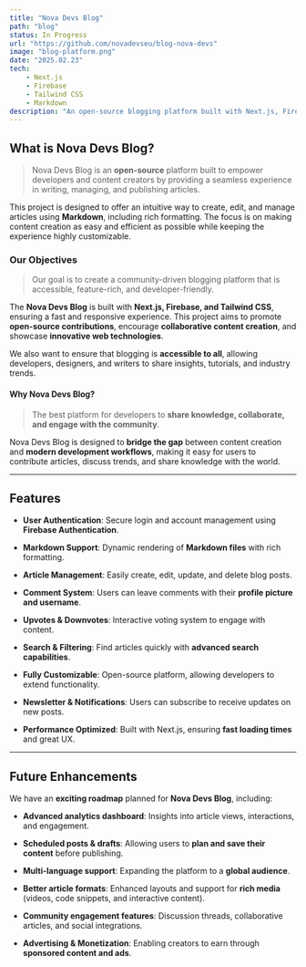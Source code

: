 ```yaml
---
title: "Nova Devs Blog"
path: "blog"
status: In Progress
url: "https://github.com/novadevseu/blog-nova-devs"
image: "blog-platform.png"
date: "2025.02.23"
tech:
    - Next.js
    - Firebase
    - Tailwind CSS
    - Markdown
description: "An open-source blogging platform built with Next.js, Firebase, and Tailwind CSS, designed to provide a seamless experience for content creators and developers"
---
```


## What is Nova Devs Blog?

> Nova Devs Blog is an **open-source** platform built to empower developers and content creators by providing a seamless experience in writing, managing, and publishing articles.

This project is designed to offer an intuitive way to create, edit, and manage articles using **Markdown**, including rich formatting. The focus is on making content creation as easy and efficient as possible while keeping the experience highly customizable.

### Our Objectives

> Our goal is to create a community-driven blogging platform that is accessible, feature-rich, and developer-friendly.

The **Nova Devs Blog** is built with **Next.js, Firebase, and Tailwind CSS**, ensuring a fast and responsive experience. This project aims to promote **open-source contributions**, encourage **collaborative content creation**, and showcase **innovative web technologies**.

We also want to ensure that blogging is **accessible to all**, allowing developers, designers, and writers to share insights, tutorials, and industry trends.

#### Why Nova Devs Blog?

> The best platform for developers to **share knowledge, collaborate, and engage with the community**.

Nova Devs Blog is designed to **bridge the gap** between content creation and **modern development workflows**, making it easy for users to contribute articles, discuss trends, and share knowledge with the world.

---

## Features

- **User Authentication**: Secure login and account management using **Firebase Authentication**.

- **Markdown Support**: Dynamic rendering of **Markdown files** with rich formatting.

- **Article Management**: Easily create, edit, update, and delete blog posts.

- **Comment System**: Users can leave comments with their **profile picture and username**.

- **Upvotes & Downvotes**: Interactive voting system to engage with content.

- **Search & Filtering**: Find articles quickly with **advanced search capabilities**.

- **Fully Customizable**: Open-source platform, allowing developers to extend functionality.

- **Newsletter & Notifications**: Users can subscribe to receive updates on new posts.

- **Performance Optimized**: Built with Next.js, ensuring **fast loading times** and great UX.

---

## Future Enhancements

We have an **exciting roadmap** planned for **Nova Devs Blog**, including:

- **Advanced analytics dashboard**: Insights into article views, interactions, and engagement.  

- **Scheduled posts & drafts**: Allowing users to **plan and save their content** before publishing.  

- **Multi-language support**: Expanding the platform to a **global audience**.  

- **Better article formats**: Enhanced layouts and support for **rich media** (videos, code snippets, and interactive content).

- **Community engagement features**: Discussion threads, collaborative articles, and social integrations.  

- **Advertising & Monetization**: Enabling creators to earn through **sponsored content and ads**.
